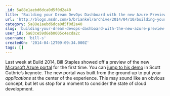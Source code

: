 ```yaml
---
_id: 5a88e1aebd6dca0d5f0d2a40
title: "Building your Dream DevOps Dashboard with the new Azure Preview Portal"
url: 'http://blogs.msdn.com/b/briankel/archive/2014/04/10/building-your-dream-devops-dashboard-with-the-new-azure-preview-portal.aspx'
category: 5a88e1aebd6dca0d5f0d2a40
slug: 'building-your-dream-devops-dashboard-with-the-new-azure-preview-portal'
user_id: 5a83ce59d6eb0005c4ecda2c
username: 'bill-s'
createdOn: '2014-04-12T09:09:34.000Z'
tags: []
---
```


Last week at Build 2014, Bill Staples showed off a preview of the new <a href="http://portal.azure.com/">Microsoft Azure portal</a> for the first time. You can <a href="http://channel9.msdn.com/Events/Build/2014/KEY02#time=85m">jump to his demo</a> in Scott Guthrie’s keynote. The new portal was built from the ground up to put your <em>applications</em> at the center of the experience. This may sound like an obvious concept, but let us stop for a moment to consider the state of cloud development.
